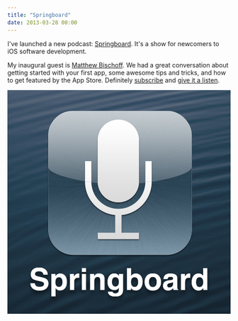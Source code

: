 ```yaml
---
title: "Springboard"
date: 2013-03-28 00:00
---
```


<p>I've launched a new podcast: <a href="http://springboardshow.com">Springboard</a>. It's a show for newcomers to iOS software development.</p>

<p>My inaugural guest is <a href="http://twitter.com/mb">Matthew Bischoff</a>. We had a great conversation about getting started with your first app, some awesome tips and tricks, and how to get featured by the App Store. Definitely <a href="http://springboardshow.com/?format=rss">subscribe</a> and <a href="http://springboardshow.com/episodes/1">give it a listen</a>.</p>

<img src="/img/import/blog/springboard/F847B3DBB6ED4A29AE133D64C418300E.jpg" class="img-responsive" />

<!-- more -->

